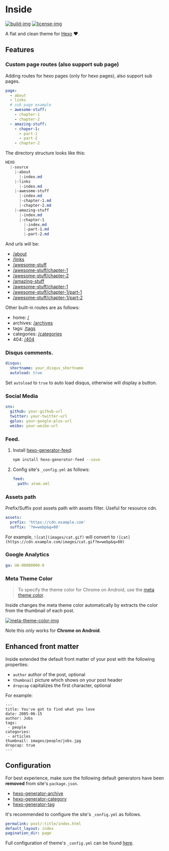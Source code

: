 # Inside

[![build-img]][root]
[![license-img]](LICENSE)

A flat and clean theme for [Hexo] ❤️.

## Features

### Custom page routes (also support sub page)

Adding routes for hexo pages (only for hexo pages), also support sub pages.

```yaml
page:
  - about
  - links
  # sub page example
  - awesome-stuff:
    - chapter-1
    - chapter-2
  - amazing-stuff:
    - chaper-1:
      - part-1
      - part-2
    - chapter-2
```

The directory structure looks like this:

```css
HEXO
  |-source
    |-about
      |-index.md
    |-links
      |-index.md
    |-awesome-stuff
      |-index.md
      |-chapter-1.md
      |-chapter-2.md
    |-amazing-stuff
      |-index.md
      |-chapter-1
        |-index.md
        |-part-1.md
        |-part-2.md
```

And urls will be:
- [/about]()
- [/links]()
- [/awesome-stuff]()
- [/awesome-stuff/chapter-1]()
- [/awesome-stuff/chapter-2]()
- [/amazing-stuff]()
- [/awesome-stuff/chapter-1]()
- [/awesome-stuff/chapter-1/part-1]()
- [/awesome-stuff/chapter-1/part-2]()

Other built-in routes are as follows:
- home: [/]()
- archives: [/archives]()
- tags: [/tags]()
- categories: [/categories]()
- 404: [/404]()

### Disqus comments.

```yaml
disqus:
  shortname: your_disqus_shortname
  autoload: true
```

Set `autoload` to `true` to auto load disqus, otherwise will display a button.

### Social Media
```yaml
sns:
  github: your-github-url
  twitter: your-twitter-url
  gplus: your-google-plus-url
  weibo: your-weibo-url
```

### Feed.

1. Install [hexo-generator-feed]:
   ```bash
   npm install hexo-generator-feed --save
   ```
2. Config site's `_config.yml` as follows:
   ```yaml
   feed:
     path: atom.xml
   ```

### Assets path
Prefix/Suffix post assets path with assets filter. Useful for resource cdn.
```yaml
assets:
  prefix: 'https://cdn.example.com'
  suffix: '?m=webp&q=80'
```
For example, `![cat](images/cat.gif)` will convert to `![cat](https://cdn.example.com/images/cat.gif?m=webp&q=80)`


### Google Analytics
```yaml
ga: UA-00000000-0
```


### Meta Theme Color

> To specify the theme color for Chrome on Android, use the [meta theme color][meta-theme-color].

Inside changes the meta theme color automatically by extracts the color from the thumbnail of each post.

[![meta-theme-color-img]][meta-theme-color-img-origin]

Note this only works for **Chrome on Android**.

## Enhanced front matter
Inside extended the default front matter of your post with the following properties:
- `author` author of the post, optional
- `thumbnail` picture which shows on your post header
- `dropcap` capitalizes the first character, optional

For example:
```
---
title: You've got to find what you love
date: 2005-06-15
author: Jobs
tags:
 - people
categories:
 - articles
thumbnail: images/people/jobs.jpg
dropcap: true
---
```


## Configuration

For best experience, make sure the following default generators have been **removed** from site's `package.json`.

- [hexo-generator-archive]
- [hexo-generator-category]
- [hexo-generator-tag]

It's recommended to configure the site's `_config.yml` as follows.

```yaml
permalink: post/:title/index.html
default_layout: index
pagination_dir: page
```

Full configuration of theme's `_config.yml` can be found [here](_config.yml).


[meta-theme-color]: https://developers.google.com/web/fundamentals/design-and-ux/browser-customization/#meta_theme_color_for_chrome_and_opera
[hexo-generator-archive]: https://github.com/hexojs/hexo-generator-archive
[hexo-generator-category]: https://github.com/hexojs/hexo-generator-category
[hexo-generator-index]: https://github.com/hexojs/hexo-generator-index
[hexo-generator-tag]: https://github.com/hexojs/hexo-generator-tag
[hexo-generator-feed]: https://github.com/hexojs/hexo-generator-feed
[hexo-renderer-ejs]: https://github.com/hexojs/hexo-renderer-ejs
[hexo-renderer-marked]: https://github.com/hexojs/hexo-renderer-marked

[root]: https://github.com/elmorec/hexo-theme-inside
[build-img]: https://travis-ci.org/elmorec/hexo-theme-inside.svg?branch=master
[license-img]: https://img.shields.io/dub/l/vibe-d.svg
[hexo]: https://hexo.io/
[meta-theme-color-img]: https://developers.google.com/web/updates/images/2014/11/theme-color-ss.png
[meta-theme-color-img-origin]: https://developers.google.com/web/updates/2014/11/Support-for-theme-color-in-Chrome-39-for-Android